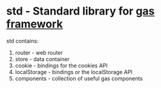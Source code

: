 # std - Standard library for [gas framework](https://github.com/gascore/gas)

std contains:

1. router - web router
2. store - data container
3. cookie - bindings for the cookies API
4. localStorage - bindings or the localStorage API
5. components - collection of useful gas components 
